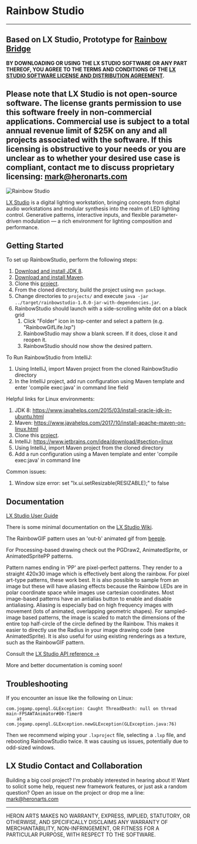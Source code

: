 # Rainbow Studio

---
Based on LX Studio, Prototype for [Rainbow Bridge](http://giantrainbow.com/)
---
**BY DOWNLOADING OR USING THE LX STUDIO SOFTWARE OR ANY PART THEREOF,
YOU AGREE TO THE TERMS AND CONDITIONS OF THE
[LX STUDIO SOFTWARE LICENSE AND DISTRIBUTION AGREEMENT](http://lx.studio/license).**

Please note that LX Studio is not open-source software. The license grants
permission to use this software freely in non-commercial applications.
Commercial use is subject to a total annual revenue limit of $25K on any and
all projects associated with the software. If this licensing is obstructive to
your needs or you are unclear as to whether your desired use case is compliant,
contact me to discuss proprietary licensing: mark@heronarts.com
---

![Rainbow Studio](https://raw.github.com/tracyscott/RainbowStudio/master/assets/rainbowstudio.jpg)

[LX Studio](http://lx.studio/) is a digital lighting workstation, bringing concepts from digital audio workstations and modular synthesis into the realm of LED lighting control. Generative patterns, interactive inputs, and flexible parameter-driven modulation — a rich environment for lighting composition and performance.

## Getting Started

To set up RainbowStudio, perform the following steps:

1. [Download and install JDK 8](http://www.oracle.com/technetwork/java/javase/downloads/jdk8-downloads-2133151.html).
2. [Download and install Maven](https://maven.apache.org).
3. Clone this [project](https://github.com/tracyscott/RainbowStudio.git).
4. From the cloned directory, build the project using `mvn package`.
5. Change directories to `projects/` and execute
   `java -jar ../target/rainbowstudio-1.0.0-jar-with-dependencies.jar`.
5. RainbowStudio should launch with a side-scrolling white dot on a black grid
   1. Click "Folder" icon in top-center and select a pattern (e.g. "RainbowGifLife.lxp")
   2. RainbowStudio may show a blank screen. If it does, close it and reopen it.
   3. RainbowStudio should now show the desired pattern.

To Run RainbowStudio from IntelliJ:

1. Using IntelliJ, import Maven project from the cloned RainbowStudio directory
2. In the IntelliJ project, add run configuration using Maven template and enter 'compile exec:java' in command line field

Helpful links for Linux environments:

1. JDK 8: https://www.javahelps.com/2015/03/install-oracle-jdk-in-ubuntu.html
2. Maven: https://www.javahelps.com/2017/10/install-apache-maven-on-linux.html
3. Clone this [project](https://github.com/tracyscott/RainbowStudio.git).
4. IntelliJ: https://www.jetbrains.com/idea/download/#section=linux
5. Using IntelliJ, import Maven project from the cloned directory
6. Add a run configuration using a Maven template and enter 'compile exec:java' in command line

Common issues:
1. Window size error: set "lx.ui.setResizable(RESIZABLE);" to false

## Documentation

[LX Studio User Guide](https://github.com/tracyscott/RainbowStudio/blob/master/LXStudioUserGuide.md)

There is some minimal documentation on the
[LX Studio Wiki](https://github.com/heronarts/LXStudio/wiki).

The RainbowGIF pattern uses an 'out-b' animated gif from
[beeple](https://vimeo.com/129881600).

For Processing-based drawing check out the PGDraw2, AnimatedSprite,
or AnimatedSpritePP patterns.

Pattern names ending in 'PP' are pixel-perfect patterns. They render to a
straight 420x30 image which is effectively bent along the rainbow.  For
pixel art-type patterns, these work best.  It is also possible to sample from
an image but these will have aliasing effects because the Rainbow LEDs are in
polar coordinate space while images use cartesian coordinates. Most image-based
patterns have an antialias button to enable and disable antialiasing. Aliasing
is especially bad on high frequency images with movement (lots of animated,
overlapping geometric shapes). For sampled-image based patterns, the image is
scaled to match the dimensions of the entire top half-circle of the circle
defined by the Rainbow.  This makes it easier to directly use the Radius in
your image drawing code (see AnimatedSprite).  It is also useful for using
existing renderings as a texture, such as the RainbowGIF pattern.

Consult the [LX Studio API reference &rarr;](http://lx.studio/api/)

More and better documentation is coming soon!

## Troubleshooting

If you encounter an issue like the following on Linux:

```
com.jogamp.opengl.GLException: Caught ThreadDeath: null on thread main-FPSAWTAnimator#00-Timer0
    at com.jogamp.opengl.GLException.newGLException(GLException.java:76)
```

Then we recommend wiping your `.lxproject` file, selecting a `.lxp` file,
and rebooting RainbowStudio twice. It was causing us issues, potentially due
to odd-sized windows.

## LX Studio Contact and Collaboration

Building a big cool project? I'm probably interested in hearing about it!
Want to solicit some help, request new framework features, or just ask a
random question? Open an issue on the project or drop me a line:
mark@heronarts.com

---

HERON ARTS MAKES NO WARRANTY, EXPRESS, IMPLIED, STATUTORY, OR OTHERWISE, AND
SPECIFICALLY DISCLAIMS ANY WARRANTY OF MERCHANTABILITY, NON-INFRINGEMENT, OR
FITNESS FOR A PARTICULAR PURPOSE, WITH RESPECT TO THE SOFTWARE.

